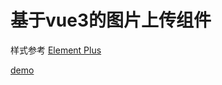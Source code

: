 # 基于vue3的图片上传组件

样式参考 [Element Plus](http://element-plus.org/zh-CN/component/upload.html)

[demo](https://fatsunshineboy.github.io/upLoadImage/)

